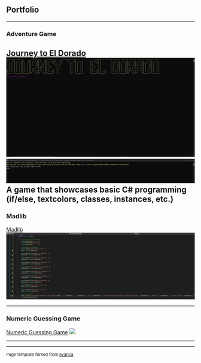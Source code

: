 ## Portfolio

---

### Adventure Game 

[Journey to El Dorado](/sample_page)
<img src="images/Adventure1.png?raw=true"/>
<img src="images/Adventure2.png?raw=true"/>
A game that showcases basic C# programming (if/else, textcolors, classes, instances, etc.)
---
### Madlib 
[Madlib](/sample_page)
<img src="images/Madlib.png?raw=true"/>

---
### Numeric Guessing Game 
[Numeric Guessing Game](http://example.com/)
<img src="images/Numeric.png?raw=true"/>

---




---
<p style="font-size:11px">Page template forked from <a href="https://github.com/evanca/quick-portfolio">evanca</a></p>
<!-- Remove above link if you don't want to attibute -->

